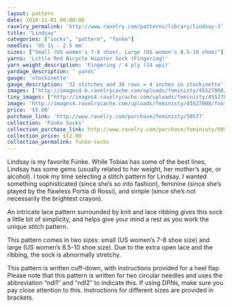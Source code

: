 ```yaml
---
layout: pattern
date: 2010-11-01 00:00:00
ravelry_permalink: 'http://www.ravelry.com/patterns/library/lindsay-3'
title: "Lindsay"
categories: ["socks", "pattern", "funke"]
needles: 'US 1½ - 2.5 mm'
sizes: ["Small (US women's 7-8 shoe), Large (US women's 8.5-10 shoe)"]
yarns: 'Little Red Bicycle Hipster Sock (Fingering)'
yarn_weight_description: 'Fingering / 4 ply (14 wpi)'
yardage_description: ' yards'
gauge: 'stockinette'
gauge_description: '32 stitches and 36 rows = 4 inches in stockinette'
images: ["http://images4-b.ravelrycache.com/uploads/feministy/45527808/foot-wm_medium.jpg", "http://images4-b.ravelrycache.com/uploads/feministy/45527751/leg-wm_medium.jpg", "http://images4-b.ravelrycache.com/uploads/feministy/45527861/back-wm_medium.jpg"]
tiny_images: ["http://images4.ravelrycache.com/uploads/feministy/45527808/foot-wm_square.jpg", "http://images4-d.ravelrycache.com/uploads/feministy/45527751/leg-wm_square.jpg", "http://images4.ravelrycache.com/uploads/feministy/45527861/back-wm_square.jpg"]
image: 'http://images4.ravelrycache.com/uploads/feministy/45527808/foot-wm_square.jpg'
price: '$5.00'
purchase_link: 'http://www.ravelry.com/purchase/feministy/50577'
collection: 'Fünke Socks'
collection_purchase_link: http://www.ravelry.com/purchase/feministy/50578 
collection_price: $12.00 
collection_permalink: funke-socks 
---
```

<p>Lindsay is my favorite Fünke. While Tobias has some of the best lines, Lindsay has some gems (usually related to her weight, her mother’s age, or alcohol). I took my time selecting a stitch pattern for Lindsay. I wanted something sophisticated (since she’s so into fashion), feminine (since she’s played by the flawless Portia di Rossi), and simple (since she’s not necessarily the brightest crayon).</p>

<p>An intricate lace pattern surrounded by knit and lace ribbing gives this sock a little bit of simplicity, and helps give your mind a rest as you work the unique stitch pattern.</p>

<p>This pattern comes in two sizes: small (US women’s 7-8 shoe size) and large (US women’s 8.5-10 shoe size). Due to the extra open lace and the ribbing, the sock is abnormally stretchy.</p>

<p>This pattern is written cuff-down, with instructions provided for a heel flap. Please note that this pattern is written for two circular needles and uses the abbreviation “ndl1″ and “ndl2″ to indicate this. If using DPNs, make sure you pay close attention to this. Instructions for different sizes are provided in <span>brackets</span>.</p>